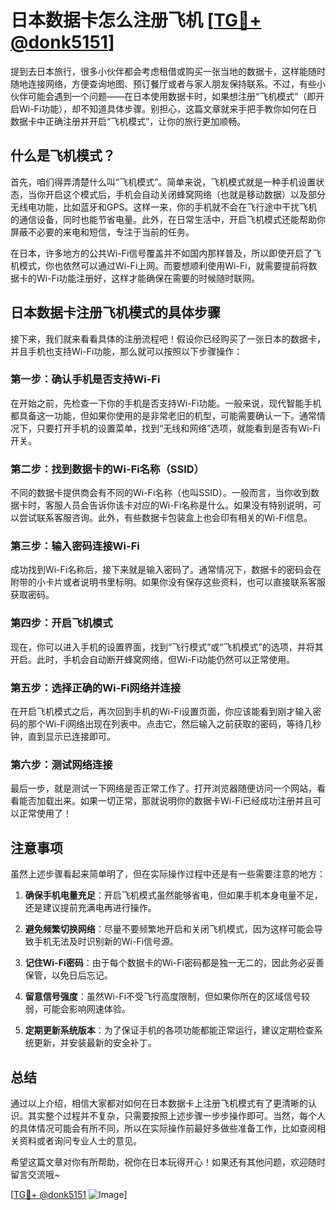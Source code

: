 # 日本数据卡怎么注册飞机 [[TG💪+ @donk5151](https://t.me/s/donk5151)]

提到去日本旅行，很多小伙伴都会考虑租借或购买一张当地的数据卡，这样能随时随地连接网络，方便查询地图、预订餐厅或者与家人朋友保持联系。不过，有些小伙伴可能会遇到一个问题——在日本使用数据卡时，如果想注册“飞机模式”（即开启Wi-Fi功能），却不知道具体步骤。别担心，这篇文章就来手把手教你如何在日数据卡中正确注册并开启“飞机模式”，让你的旅行更加顺畅。

## 什么是飞机模式？

首先，咱们得弄清楚什么叫“飞机模式”。简单来说，飞机模式就是一种手机设置状态，当你开启这个模式后，手机会自动关闭蜂窝网络（也就是移动数据）以及部分无线电功能，比如蓝牙和GPS。这样一来，你的手机就不会在飞行途中干扰飞机的通信设备，同时也能节省电量。此外，在日常生活中，开启飞机模式还能帮助你屏蔽不必要的来电和短信，专注于当前的任务。

在日本，许多地方的公共Wi-Fi信号覆盖并不如国内那样普及，所以即使开启了飞机模式，你也依然可以通过Wi-Fi上网。而要想顺利使用Wi-Fi，就需要提前将数据卡的Wi-Fi功能注册好，这样才能确保在需要的时候随时联网。

## 日本数据卡注册飞机模式的具体步骤

接下来，我们就来看看具体的注册流程吧！假设你已经购买了一张日本的数据卡，并且手机也支持Wi-Fi功能，那么就可以按照以下步骤操作：

### 第一步：确认手机是否支持Wi-Fi

在开始之前，先检查一下你的手机是否支持Wi-Fi功能。一般来说，现代智能手机都具备这一功能，但如果你使用的是非常老旧的机型，可能需要确认一下。通常情况下，只要打开手机的设置菜单，找到“无线和网络”选项，就能看到是否有Wi-Fi开关。

### 第二步：找到数据卡的Wi-Fi名称（SSID）

不同的数据卡提供商会有不同的Wi-Fi名称（也叫SSID）。一般而言，当你收到数据卡时，客服人员会告诉你该卡对应的Wi-Fi名称是什么。如果没有特别说明，可以尝试联系客服咨询。此外，有些数据卡包装盒上也会印有相关的Wi-Fi信息。

### 第三步：输入密码连接Wi-Fi

成功找到Wi-Fi名称后，接下来就是输入密码了。通常情况下，数据卡的密码会在附带的小卡片或者说明书里标明。如果你没有保存这些资料，也可以直接联系客服获取密码。

### 第四步：开启飞机模式

现在，你可以进入手机的设置界面，找到“飞行模式”或“飞机模式”的选项，并将其开启。此时，手机会自动断开蜂窝网络，但Wi-Fi功能仍然可以正常使用。

### 第五步：选择正确的Wi-Fi网络并连接

在开启飞机模式之后，再次回到手机的Wi-Fi设置页面，你应该能看到刚才输入密码的那个Wi-Fi网络出现在列表中。点击它，然后输入之前获取的密码，等待几秒钟，直到显示已连接即可。

### 第六步：测试网络连接

最后一步，就是测试一下网络是否正常工作了。打开浏览器随便访问一个网站，看看能否加载出来。如果一切正常，那就说明你的数据卡Wi-Fi已经成功注册并且可以正常使用了！

## 注意事项

虽然上述步骤看起来简单明了，但在实际操作过程中还是有一些需要注意的地方：

1. **确保手机电量充足**：开启飞机模式虽然能够省电，但如果手机本身电量不足，还是建议提前充满电再进行操作。
   
2. **避免频繁切换网络**：尽量不要频繁地开启和关闭飞机模式，因为这样可能会导致手机无法及时识别新的Wi-Fi信号源。

3. **记住Wi-Fi密码**：由于每个数据卡的Wi-Fi密码都是独一无二的，因此务必妥善保管，以免日后忘记。

4. **留意信号强度**：虽然Wi-Fi不受飞行高度限制，但如果你所在的区域信号较弱，可能会影响网速体验。

5. **定期更新系统版本**：为了保证手机的各项功能都能正常运行，建议定期检查系统更新，并安装最新的安全补丁。

## 总结

通过以上介绍，相信大家都对如何在日本数据卡上注册飞机模式有了更清晰的认识。其实整个过程并不复杂，只需要按照上述步骤一步步操作即可。当然，每个人的具体情况可能会有所不同，所以在实际操作前最好多做些准备工作，比如查阅相关资料或者询问专业人士的意见。

希望这篇文章对你有所帮助，祝你在日本玩得开心！如果还有其他问题，欢迎随时留言交流哦~

[[TG💪+ @donk5151](https://t.me/s/donk5151) ![Image](https://i.postimg.cc/rwNCRYN7/Snipaste-2025-04-30-17-27-05.png)]